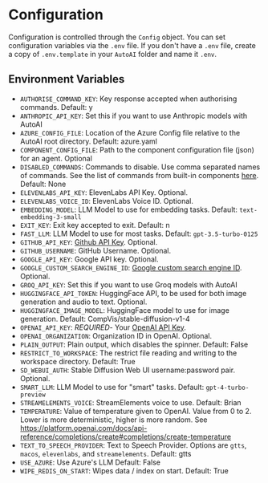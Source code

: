 # Configuration

Configuration is controlled through the `Config` object. You can set configuration variables via the `.env` file. If you don't have a `.env` file, create a copy of `.env.template` in your `AutoAI` folder and name it `.env`.

## Environment Variables

- `AUTHORISE_COMMAND_KEY`: Key response accepted when authorising commands. Default: y
- `ANTHROPIC_API_KEY`: Set this if you want to use Anthropic models with AutoAI
- `AZURE_CONFIG_FILE`: Location of the Azure Config file relative to the AutoAI root directory. Default: azure.yaml
- `COMPONENT_CONFIG_FILE`: Path to the component configuration file (json) for an agent. Optional
- `DISABLED_COMMANDS`: Commands to disable. Use comma separated names of commands. See the list of commands from built-in components [here](../components/components.md). Default: None
- `ELEVENLABS_API_KEY`: ElevenLabs API Key. Optional.
- `ELEVENLABS_VOICE_ID`: ElevenLabs Voice ID. Optional.
- `EMBEDDING_MODEL`: LLM Model to use for embedding tasks. Default: `text-embedding-3-small`
- `EXIT_KEY`: Exit key accepted to exit. Default: n
- `FAST_LLM`: LLM Model to use for most tasks. Default: `gpt-3.5-turbo-0125`
- `GITHUB_API_KEY`: [Github API Key](https://github.com/settings/tokens). Optional.
- `GITHUB_USERNAME`: GitHub Username. Optional.
- `GOOGLE_API_KEY`: Google API key. Optional.
- `GOOGLE_CUSTOM_SEARCH_ENGINE_ID`: [Google custom search engine ID](https://programmablesearchengine.google.com/controlpanel/all). Optional.
- `GROQ_API_KEY`: Set this if you want to use Groq models with AutoAI
- `HUGGINGFACE_API_TOKEN`: HuggingFace API, to be used for both image generation and audio to text. Optional.
- `HUGGINGFACE_IMAGE_MODEL`: HuggingFace model to use for image generation. Default: CompVis/stable-diffusion-v1-4
- `OPENAI_API_KEY`: *REQUIRED*- Your [OpenAI API Key](https://platform.openai.com/account/api-keys).
- `OPENAI_ORGANIZATION`: Organization ID in OpenAI. Optional.
- `PLAIN_OUTPUT`: Plain output, which disables the spinner. Default: False
- `RESTRICT_TO_WORKSPACE`: The restrict file reading and writing to the workspace directory. Default: True
- `SD_WEBUI_AUTH`: Stable Diffusion Web UI username:password pair. Optional.
- `SMART_LLM`: LLM Model to use for "smart" tasks. Default: `gpt-4-turbo-preview`
- `STREAMELEMENTS_VOICE`: StreamElements voice to use. Default: Brian
- `TEMPERATURE`: Value of temperature given to OpenAI. Value from 0 to 2. Lower is more deterministic, higher is more random. See https://platform.openai.com/docs/api-reference/completions/create#completions/create-temperature
- `TEXT_TO_SPEECH_PROVIDER`: Text to Speech Provider. Options are `gtts`, `macos`, `elevenlabs`, and `streamelements`. Default: gtts
- `USE_AZURE`: Use Azure's LLM Default: False
- `WIPE_REDIS_ON_START`: Wipes data / index on start. Default: True
